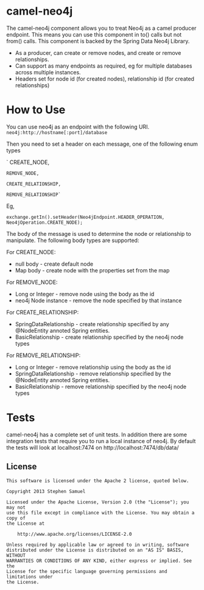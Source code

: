 camel-neo4j
========

The camel-neo4j component allows you to treat Neo4j as a camel producer endpoint. This means you can use this component in to() calls but not from() calls. This component is backed by the Spring Data Neo4j Library.

* As a producer, can create or remove nodes, and create or remove relationships.
* Can support as many endpoints as required, eg for multiple databases across multiple instances.
* Headers set for node id (for created nodes), relationship id (for created relationships)

How to Use
==========

You can use neo4j as an endpoint with the following URI.
`neo4j:http://hostname[:port]/database`

Then you need to set a header on each message, one of the following enum types

`	CREATE_NODE,

	REMOVE_NODE,

	CREATE_RELATIONSHIP,

	REMOVE_RELATIONSHIP`

Eg,

`exchange.getIn().setHeader(Neo4jEndpoint.HEADER_OPERATION, Neo4jOperation.CREATE_NODE);`

The body of the message is used to determine the node or relationship to manipulate. The following body types are supported:

For CREATE_NODE:

* null body - create default node
* Map body - create node with the properties set from the map

For REMOVE_NODE:

* Long or Integer - remove node using the body as the id
* neo4j Node instance - remove the node specified by that instance

 For CREATE_RELATIONSHIP:

* SpringDataRelationship - create relationship specified by any @NodeEntity annoted Spring entities.
* BasicRelationship - create relationship specified by the neo4j node types

For REMOVE_RELATIONSHIP:

* Long or Integer - remove relationship using the body as the id
* SpringDataRelationship - remove relationship specified by the @NodeEntity annoted Spring entities.
* BasicRelationship - remove relationship specified by the neo4j node types

Tests
=====

camel-neo4j has a complete set of unit tests. In addition there are some integration tests that require you to run a local instance of neo4j. By default the tests will look at localhost:7474 on http://localhost:7474/db/data/

## License
```
This software is licensed under the Apache 2 license, quoted below.

Copyright 2013 Stephen Samuel

Licensed under the Apache License, Version 2.0 (the "License"); you may not
use this file except in compliance with the License. You may obtain a copy of
the License at

    http://www.apache.org/licenses/LICENSE-2.0

Unless required by applicable law or agreed to in writing, software
distributed under the License is distributed on an "AS IS" BASIS, WITHOUT
WARRANTIES OR CONDITIONS OF ANY KIND, either express or implied. See the
License for the specific language governing permissions and limitations under
the License.
```
